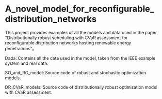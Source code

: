# A_novel_model_for_reconfigurable_distribution_networks
This project provides examples of all the models and data used in the paper "Distributionally robust scheduling with CVaR assessment for reconfigurable distribution networks hosting renewable energy penetrations"。

Dada: Contains all the data used in the model, taken from the IEEE example system and real data.

SO_and_RO_model: Source code of robust and stochastic optimization models.

DR_CVaR_models: Source code of distributionally robust optimization model with CVaR assessment.
